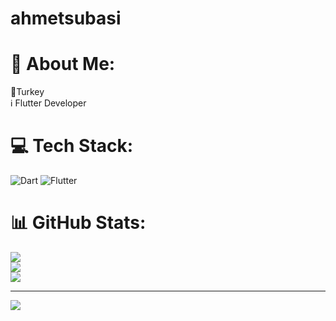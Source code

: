 # ahmetsubasi

# 💫 About Me:
📍Turkey<br>ℹ️ Flutter Developer<br>


# 💻 Tech Stack:
![Dart](https://img.shields.io/badge/dart-%230175C2.svg?style=for-the-badge&logo=dart&logoColor=white) ![Flutter](https://img.shields.io/badge/Flutter-%2302569B.svg?style=for-the-badge&logo=Flutter&logoColor=white)
# 📊 GitHub Stats:
![](https://github-readme-stats.vercel.app/api?username=ahmet069&theme=onedark&hide_border=true&include_all_commits=true&count_private=false)<br/>
![](https://github-readme-streak-stats.herokuapp.com/?user=ahmet069&theme=onedark&hide_border=true)<br/>
![](https://github-readme-stats.vercel.app/api/top-langs/?username=ahmet069&theme=onedark&hide_border=true&include_all_commits=true&count_private=false&layout=compact)

---
[![](https://visitcount.itsvg.in/api?id=ahmet069&icon=0&color=0)](https://visitcount.itsvg.in)

<!-- Proudly created with GPRM ( https://gprm.itsvg.in ) -->
